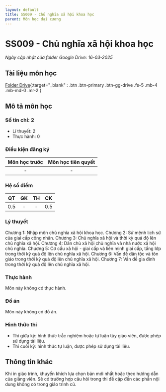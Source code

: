 ```yaml
---
layout: default
title: SS009 - Chủ nghĩa xã hội khoa học
parent: Môn học đại cương
---
```


# SS009 - Chủ nghĩa xã hội khoa học

*Ngày cập nhật của folder Google Drive: 16-03-2025*
## Tài liệu môn học

[Folder Drive](https://drive.google.com/drive/folders/1O1YrSplpnqf39AN_XWVGt1b1j7BMTTbg?usp=sharing){:target="_blank" : .btn .btn-primary .btn-gg-drive .fs-5 .mb-4 .mb-md-0 .mr-2 }

## Mô tả môn học

### Số tín chỉ: 2
- Lí thuyết: 2
- Thực hành: 0

### Điều kiện đăng ký

| Môn học trước| Môn học tiên quyết  |
|------|-----|
| <center> - </center>| <center>-</center>|

### Hệ số điểm

| QT   | GK  | TH  | CK  |
|------|-----|-----|-----|
| <center>0.5</center>| <center>-</center>| <center>-</center> | <center>0.5</center> |

### Lý thuyết

Chương 1: Nhập môn chủ nghĩa xã hội khoa học.
Chương 2: Sứ mệnh lịch sử của giai cấp công nhân.
Chương 3: Chủ nghĩa xã hội và thời kỳ quá độ lên chủ nghĩa xã hội.
Chương 4: Dân chủ xã hội chủ nghĩa và nhà nước xã hội chủ nghĩa.
Chương 5: Cơ cấu xã hội - giai cấp và liên minh giai cấp, tầng lớp trong thời kỳ quá độ lên chủ nghĩa xã hội.
Chương 6: Vấn đề dân tộc và tôn giáo trong thời kỳ quá độ lên chủ nghĩa xã hội.
Chương 7: Vấn đề gia đình trong thời kỳ quá độ lên chủ nghĩa xã hội.

### Thực hành

Môn này không có thực hành.

### Đồ án

Môn này không có đồ án.

### Hình thức thi

- Thi giữa kỳ: hình thức trắc nghiệm hoặc tự luận tùy giáo viên, được phép sử dụng tài liệu.
- Thi cuối kỳ: hình thức tự luận, được phép sử dụng tài liệu.

## Thông tin khác

Khi in giáo trình, khuyến khích lựa chọn bản mới nhất hoặc theo hướng dẫn của giảng viên. Sẽ có trường hợp câu hỏi trong thi đề cập đến các phần nội dung không có trong giáo trình cũ.
